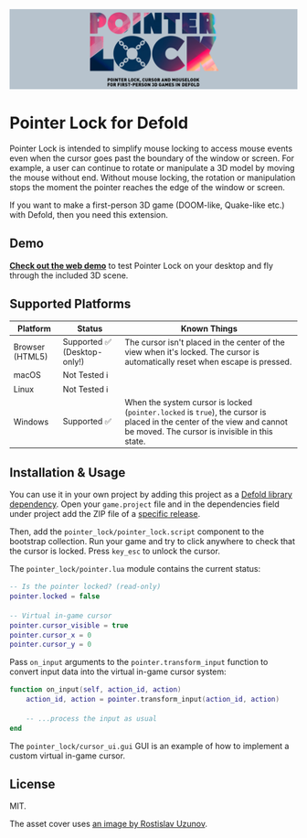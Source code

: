 [![Pointer Lock Logo](cover.png)](https://github.com/indiesoftby/defold-pointer-lock)

# Pointer Lock for Defold

Pointer Lock is intended to simplify mouse locking to access mouse events even when the cursor goes past the boundary of the window or screen. For example, a user can continue to rotate or manipulate a 3D model by moving the mouse without end. Without mouse locking, the rotation or manipulation stops the moment the pointer reaches the edge of the window or screen.

If you want to make a first-person 3D game (DOOM-like, Quake-like etc.) with Defold, then you need this extension.

## Demo

**[Check out the web demo](https://indiesoftby.github.io/defold-pointer-lock/)** to test Pointer Lock on your desktop and fly through the included 3D scene.

## Supported Platforms

| Platform | Status | Known Things |
| -------- | ------ | ------------ |
| Browser (HTML5) | Supported ✅ (Desktop-only!) | The cursor isn't placed in the center of the view when it's locked. The cursor is automatically reset when escape is pressed. |
| macOS | Not Tested ℹ️ | |
| Linux | Not Tested ℹ️ | |
| Windows | Supported ✅ | When the system cursor is locked (`pointer.locked` is `true`), the cursor is placed in the center of the view and cannot be moved. The cursor is invisible in this state. |

## Installation & Usage

You can use it in your own project by adding this project as a [Defold library dependency](http://www.defold.com/manuals/libraries/). Open your `game.project` file and in the dependencies field under project add the ZIP file of a [specific release](https://github.com/indiesoftby/defold-pointer-lock/releases).

Then, add the `pointer_lock/pointer_lock.script` component to the bootstrap collection. Run your game and try to click anywhere to check that the cursor is locked. Press `key_esc` to unlock the cursor.

The `pointer_lock/pointer.lua` module contains the current status:

```lua
-- Is the pointer locked? (read-only)
pointer.locked = false

-- Virtual in-game cursor
pointer.cursor_visible = true
pointer.cursor_x = 0
pointer.cursor_y = 0
```

Pass `on_input` arguments to the `pointer.transform_input` function to convert input data into the virtual in-game cursor system:

```lua
function on_input(self, action_id, action)
    action_id, action = pointer.transform_input(action_id, action)

    -- ...process the input as usual
end
```

The `pointer_lock/cursor_ui.gui` GUI is an example of how to implement a custom virtual in-game cursor.

## License

MIT.

The asset cover uses [an image by Rostislav Uzunov](https://www.pexels.com/photo/purple-and-pink-diamond-on-blue-background-5011647/).
